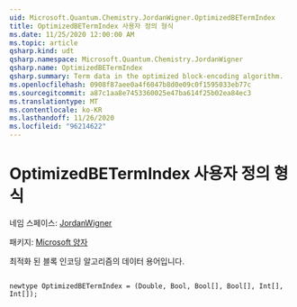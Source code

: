 ```yaml
---
uid: Microsoft.Quantum.Chemistry.JordanWigner.OptimizedBETermIndex
title: OptimizedBETermIndex 사용자 정의 형식
ms.date: 11/25/2020 12:00:00 AM
ms.topic: article
qsharp.kind: udt
qsharp.namespace: Microsoft.Quantum.Chemistry.JordanWigner
qsharp.name: OptimizedBETermIndex
qsharp.summary: Term data in the optimized block-encoding algorithm.
ms.openlocfilehash: 0908f87aee0a4f6047b8d0e09c0f1595033eb77c
ms.sourcegitcommit: a87c1aa8e7453360025e47ba614f25b02ea84ec3
ms.translationtype: MT
ms.contentlocale: ko-KR
ms.lasthandoff: 11/26/2020
ms.locfileid: "96214622"
---
```

# <a name="optimizedbetermindex-user-defined-type"></a>OptimizedBETermIndex 사용자 정의 형식

네임 스페이스: [JordanWigner](xref:Microsoft.Quantum.Chemistry.JordanWigner)

패키지: [Microsoft 양자](https://nuget.org/packages/Microsoft.Quantum.Chemistry)


최적화 된 블록 인코딩 알고리즘의 데이터 용어입니다.

```qsharp

newtype OptimizedBETermIndex = (Double, Bool, Bool[], Bool[], Int[], Int[]);
```

